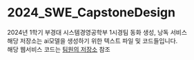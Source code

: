 # 2024_SWE_CapstoneDesign
2024년 1학기 부경대 시스템경영공학부 1시경팀 동화 생성, 낭독 서비스<br>
해당 저장소는 ai모델을 생성하기 위한 텍스트 파일 및 코드들입니다.<br>
해당 웹서비스 코드는 [팀원의 저장소](https://github.com/kmingeun/Capstone-13group) 참조
